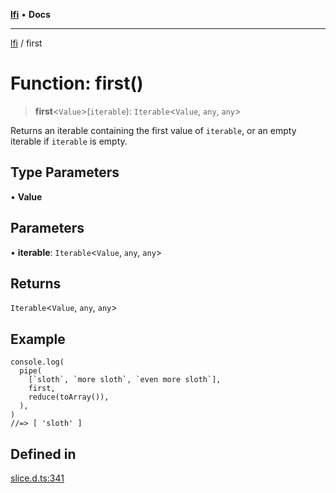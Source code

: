 [**lfi**](../readme.md) • **Docs**

---

[lfi](../globals.md) / first

# Function: first()

> **first**\<`Value`\>(`iterable`): `Iterable`\<`Value`, `any`, `any`\>

Returns an iterable containing the first value of `iterable`, or an empty
iterable if `iterable` is empty.

## Type Parameters

• **Value**

## Parameters

• **iterable**: `Iterable`\<`Value`, `any`, `any`\>

## Returns

`Iterable`\<`Value`, `any`, `any`\>

## Example

```
console.log(
  pipe(
    [`sloth`, `more sloth`, `even more sloth`],
    first,
    reduce(toArray()),
  ),
)
//=> [ 'sloth' ]
```

## Defined in

[slice.d.ts:341](https://github.com/TomerAberbach/lfi/blob/dd796c78d3ff68ae7bf4a0272b3cbeca688438e7/src/operations/slice.d.ts#L341)
